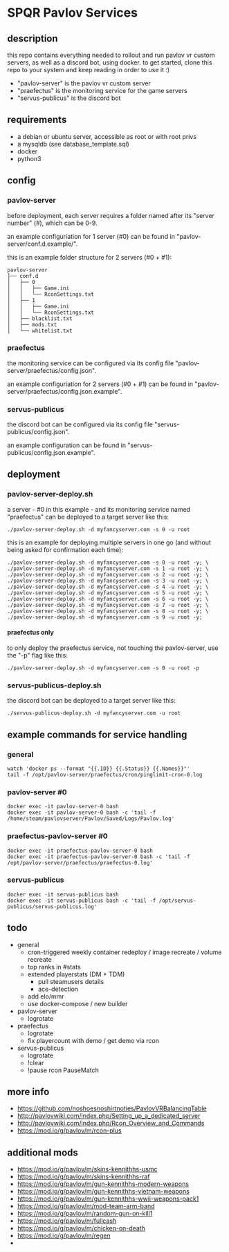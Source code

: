 # SPQR Pavlov Services

## description
this repo contains everything needed to rollout and run pavlov vr custom servers, as well as a discord bot, using docker. to get started, clone this repo to your system and keep reading in order to use it :)

* "pavlov-server" is the pavlov vr custom server
* "praefectus" is the monitoring service for the game servers
* "servus-publicus" is the discord bot

## requirements
* a debian or ubuntu server, accessible as root or with root privs
* a mysqldb (see database_template.sql)
* docker
* python3

## config
### pavlov-server
before deployment, each server requires a folder named after its "server number" (#), which can be 0-9.

an example configuriation for 1 server (#0) can be found in "pavlov-server/conf.d.example/".

this is an example folder structure for 2 servers (#0 + #1):
```
pavlov-server
├── conf.d
│   ├── 0
│   │   ├── Game.ini
│   │   └── RconSettings.txt
│   ├── 1
│   │   ├── Game.ini
│   │   └── RconSettings.txt
│   ├── blacklist.txt
│   ├── mods.txt
│   └── whitelist.txt
```

### praefectus
the monitoring service can be configured via its config file "pavlov-server/praefectus/config.json".

an example configuriation for 2 servers (#0 + #1) can be found in "pavlov-server/praefectus/config.json.example".

### servus-publicus
the discord bot can be configured via its config file "servus-publicus/config.json".

an example configuration can be found in "servus-publicus/config.json.example".

## deployment
### pavlov-server-deploy.sh
a server - #0 in this example - and its monitoring service named "praefectus" can be deployed to a target server like this:
```
./pavlov-server-deploy.sh -d myfancyserver.com -s 0 -u root
```

this is an example for deploying multiple servers in one go (and without being asked for confirmation each time):
```
./pavlov-server-deploy.sh -d myfancyserver.com -s 0 -u root -y; \
./pavlov-server-deploy.sh -d myfancyserver.com -s 1 -u root -y; \
./pavlov-server-deploy.sh -d myfancyserver.com -s 2 -u root -y; \
./pavlov-server-deploy.sh -d myfancyserver.com -s 3 -u root -y; \
./pavlov-server-deploy.sh -d myfancyserver.com -s 4 -u root -y; \
./pavlov-server-deploy.sh -d myfancyserver.com -s 5 -u root -y; \
./pavlov-server-deploy.sh -d myfancyserver.com -s 6 -u root -y; \
./pavlov-server-deploy.sh -d myfancyserver.com -s 7 -u root -y; \
./pavlov-server-deploy.sh -d myfancyserver.com -s 8 -u root -y; \
./pavlov-server-deploy.sh -d myfancyserver.com -s 9 -u root -y;
```

#### praefectus only
to only deploy the praefectus service, not touching the pavlov-server, use the "-p" flag like this:
```
./pavlov-server-deploy.sh -d myfancyserver.com -s 0 -u root -p
```

### servus-publicus-deploy.sh
the discord bot can be deployed to a target server like this:
```
./servus-publicus-deploy.sh -d myfancyserver.com -u root
```

## example commands for service handling
### general
```
watch 'docker ps --format "{{.ID}} {{.Status}} {{.Names}}"'
tail -f /opt/pavlov-server/praefectus/cron/pinglimit-cron-0.log
```

### pavlov-server #0
```
docker exec -it pavlov-server-0 bash
docker exec -it pavlov-server-0 bash -c 'tail -f /home/steam/pavlovserver/Pavlov/Saved/Logs/Pavlov.log'

```

### praefectus-pavlov-server #0
```
docker exec -it praefectus-pavlov-server-0 bash
docker exec -it praefectus-pavlov-server-0 bash -c 'tail -f /opt/pavlov-server/praefectus/praefectus-0.log'
```

### servus-publicus
```
docker exec -it servus-publicus bash
docker exec -it servus-publicus bash -c 'tail -f /opt/servus-publicus/servus-publicus.log'
```

## todo
* general
  * cron-triggered weekly container redeploy / image recreate / volume recreate
  * top ranks in #stats
  * extended playerstats (DM + TDM)
    * pull steamusers details
    * ace-detection
  * add elo/mmr
  * use docker-compose / new builder
* pavlov-server
  * logrotate
* praefectus
  * logrotate
  * fix playercount with demo / get demo via rcon
* servus-publicus
  * logrotate
  * !clear <dscrdchn>
  * !pause rcon PauseMatch

## more info
* https://github.com/noshoesnoshirtnoties/PavlovVRBalancingTable
* http://pavlovwiki.com/index.php/Setting_up_a_dedicated_server
* http://pavlovwiki.com/index.php/Rcon_Overview_and_Commands
* https://mod.io/g/pavlov/m/rcon-plus

## additional mods
* https://mod.io/g/pavlov/m/skins-kennithhs-usmc
* https://mod.io/g/pavlov/m/skins-kennithhs-raf
* https://mod.io/g/pavlov/m/gun-kennithhs-modern-weapons
* https://mod.io/g/pavlov/m/gun-kennithhs-vietnam-weapons
* https://mod.io/g/pavlov/m/gun-kennithhs-wwii-weapons-pack1
* https://mod.io/g/pavlov/m/mod-team-arm-band
* https://mod.io/g/pavlov/m/random-gun-on-kill1
* https://mod.io/g/pavlov/m/fullcash
* https://mod.io/g/pavlov/m/chicken-on-death
* https://mod.io/g/pavlov/m/regen
* 